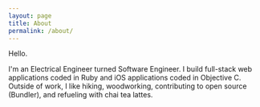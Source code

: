 ```yaml
---
layout: page
title: About
permalink: /about/
---
```


Hello.

I'm an Electrical Engineer turned Software Engineer. I build full-stack web applications coded in Ruby and iOS applications coded in Objective C. Outside of work, I like hiking, woodworking, contributing to open source (Bundler), and refueling with chai tea lattes.
